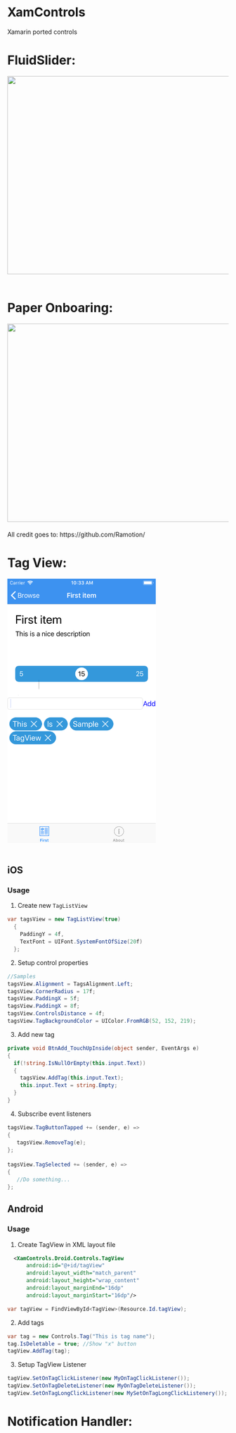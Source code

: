 # XamControls
Xamarin ported controls

# FluidSlider:
<img src="https://github.com/Ramotion/fluid-slider/blob/master/fluid-slider.gif" width="600" height="450" />
<br><br/>

# Paper Onboaring: 
<img src="https://github.com/Ramotion/paper-onboarding/blob/master/paper-onboarding.gif" width="600" height="450" />
<br><br/>
All credit goes to: https://github.com/Ramotion/

# Tag View: 
<img src="https://github.com/truongkhanhduy95/XamControls/blob/master/img/ios_tag_view.png" width="338" height="600" />
<br><br/>

## iOS

### Usage

1) Create new `TagListView`

``` c#
var tagsView = new TagListView(true)
  {
    PaddingY = 4f,
    TextFont = UIFont.SystemFontOfSize(20f)
  };
```

2) Setup control properties

``` c#
//Samples
tagsView.Alignment = TagsAlignment.Left;
tagsView.CornerRadius = 17f;
tagsView.PaddingX = 5f;
tagsView.PaddingX = 8f;
tagsView.ControlsDistance = 4f;
tagsView.TagBackgroundColor = UIColor.FromRGB(52, 152, 219);
```

3) Add new tag

``` c#
private void BtnAdd_TouchUpInside(object sender, EventArgs e)
{
  if(!string.IsNullOrEmpty(this.input.Text))
  {
    tagsView.AddTag(this.input.Text);
    this.input.Text = string.Empty;
  }
}
```

4) Subscribe event listeners

``` c#
tagsView.TagButtonTapped += (sender, e) =>
{
   tagsView.RemoveTag(e);
};

tagsView.TagSelected += (sender, e) =>
{
   //Do something...                
};
```

## Android

### Usage

1) Create TagView in XML layout file

``` xml
  <XamControls.Droid.Controls.TagView
      android:id="@+id/tagView"
      android:layout_width="match_parent"
      android:layout_height="wrap_content"
      android:layout_marginEnd="16dp"
      android:layout_marginStart="16dp"/>
```

``` c#
var tagView = FindViewById<TagView>(Resource.Id.tagView);
```
2) Add tags
``` c#
var tag = new Controls.Tag("This is tag name");
tag.IsDeletable = true; //Show "x" button
tagView.AddTag(tag);
```
3) Setup TagView Listener
``` c#
tagView.SetOnTagClickListener(new MyOnTagClickListener());
tagView.SetOnTagDeleteListener(new MyOnTagDeleteListener());
tagView.SetOnTagLongClickListener(new MySetOnTagLongClickListenery());
```
# Notification Handler:
